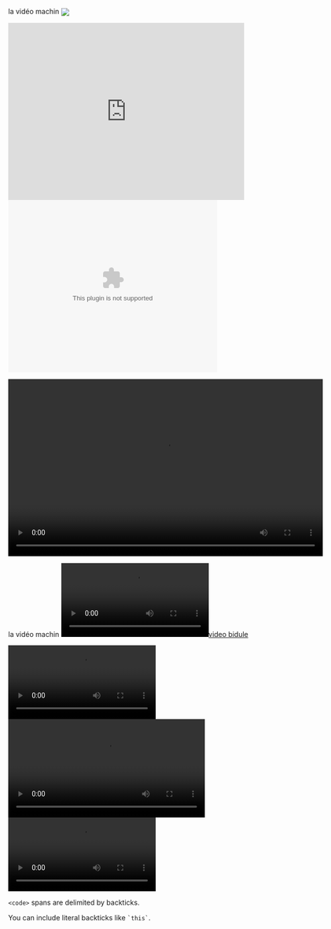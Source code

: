 la vidéo machin [<img src="http://147.210.74.152/Poppy/torse.png" align="center">](http://147.210.74.152/Poppy/torse.ogv)

<iframe width="480" height="360" src="http://www.youtube.com/embed/WO82PoAczTc" frameborder="0"> </iframe>

<object width="425" height="350">
  <param name="movie" value="http://147.210.74.152/Poppy/torse.ogv" />
  <param name="wmode" value="transparent" />
  <embed src="http://147.210.74.152/Poppy/torse.ogv"
         type="video/ogv"
         wmode="transparent" width="425" height="350" />
</object>

<video src="http://147.210.74.152/Poppy/torse.ogv" width="640" height="360" controls="controls" ></video>

la vidéo machin [![video bidule](http://147.210.74.152/Poppy/Web/2_Montage_Parametrage_des_servomoteurs/servomoteur_et_parametrage_win_sd.mp4)](http://147.210.74.152/Poppy/Web/2_Montage_Parametrage_des_servomoteurs/servomoteur_et_parametrage_win_sd.mp4)

<video controls>
	<source src="http://147.210.74.152/Poppy/torse.ogv" type="video/ogv">
	<p>Your browser does not support H.264/MP4.</p>
</video>

<video width="400" controls>
  <source src="mov_bbb.mp4" type="video/mp4">
  <source src="http://147.210.74.152/Poppy/torse.ogv" type="video/ogv">
  Your browser does not support HTML5 video.
</video>

<video controls>
  <source src="http://147.210.74.152/big_buck_bunny.ogv" type="video/ogg">
  Your browser does not support HTML5 video.
</video>


`<code>` spans are delimited
by backticks.

You can include literal backticks
like `` `this` ``.

